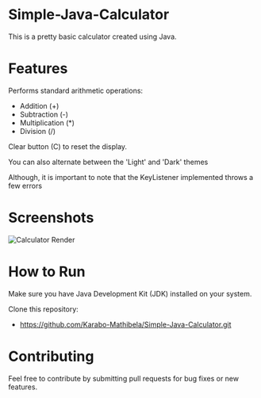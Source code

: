 # Simple-Java-Calculator
This is a pretty basic calculator created using Java.

# Features
Performs standard arithmetic operations: 
  - Addition (+)
  - Subtraction (-)
  - Multiplication (*)
  - Division (/)

Clear button (C) to reset the display.

You can also alternate between the 'Light' and 'Dark' themes

Although, it is important to note that the KeyListener implemented throws a few errors

# Screenshots
  ![Calculator Render](https://github.com/user-attachments/assets/8acee7a1-1693-4be9-bdf3-5dc984251b62)

# How to Run
Make sure you have Java Development Kit (JDK) installed on your system.

Clone this repository:
  - https://github.com/Karabo-Mathibela/Simple-Java-Calculator.git

# Contributing
Feel free to contribute by submitting pull requests for bug fixes or new features.
